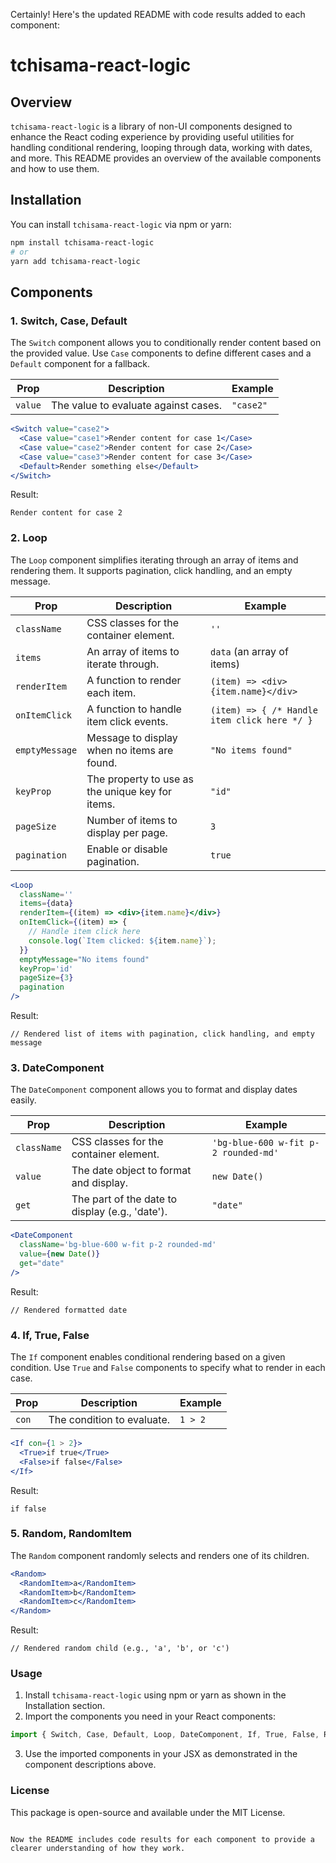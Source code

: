 Certainly! Here's the updated README with code results added to each component:


# tchisama-react-logic

## Overview

`tchisama-react-logic` is a library of non-UI components designed to enhance the React coding experience by providing useful utilities for handling conditional rendering, looping through data, working with dates, and more. This README provides an overview of the available components and how to use them.

## Installation

You can install `tchisama-react-logic` via npm or yarn:

```bash
npm install tchisama-react-logic
# or
yarn add tchisama-react-logic
```

## Components

### 1. Switch, Case, Default

The `Switch` component allows you to conditionally render content based on the provided value. Use `Case` components to define different cases and a `Default` component for a fallback.

| Prop             | Description                                      | Example                                           |
|------------------|--------------------------------------------------|---------------------------------------------------|
| `value`          | The value to evaluate against cases.             | `"case2"`                                         |

```jsx
<Switch value="case2">
  <Case value="case1">Render content for case 1</Case>
  <Case value="case2">Render content for case 2</Case>
  <Case value="case3">Render content for case 3</Case>
  <Default>Render something else</Default>
</Switch>
```

Result:
```
Render content for case 2
```

### 2. Loop

The `Loop` component simplifies iterating through an array of items and rendering them. It supports pagination, click handling, and an empty message.

| Prop             | Description                                      | Example                                           |
|------------------|--------------------------------------------------|---------------------------------------------------|
| `className`      | CSS classes for the container element.           | `''`                                              |
| `items`          | An array of items to iterate through.            | `data` (an array of items)                       |
| `renderItem`     | A function to render each item.                  | `(item) => <div>{item.name}</div>`               |
| `onItemClick`    | A function to handle item click events.          | `(item) => { /* Handle item click here */ }`     |
| `emptyMessage`   | Message to display when no items are found.      | `"No items found"`                               |
| `keyProp`        | The property to use as the unique key for items. | `"id"`                                            |
| `pageSize`       | Number of items to display per page.             | `3`                                               |
| `pagination`     | Enable or disable pagination.                   | `true`                                            |

```jsx
<Loop
  className=''
  items={data}
  renderItem={(item) => <div>{item.name}</div>}
  onItemClick={(item) => {
    // Handle item click here
    console.log(`Item clicked: ${item.name}`);
  }}
  emptyMessage="No items found"
  keyProp='id'
  pageSize={3}
  pagination
/>
```

Result:
```
// Rendered list of items with pagination, click handling, and empty message
```

### 3. DateComponent

The `DateComponent` component allows you to format and display dates easily.

| Prop             | Description                                      | Example                                           |
|------------------|--------------------------------------------------|---------------------------------------------------|
| `className`      | CSS classes for the container element.           | `'bg-blue-600 w-fit p-2 rounded-md'`             |
| `value`          | The date object to format and display.           | `new Date()`                                      |
| `get`            | The part of the date to display (e.g., 'date').  | `"date"`                                         |

```jsx
<DateComponent
  className='bg-blue-600 w-fit p-2 rounded-md' 
  value={new Date()} 
  get="date" 
/>
```

Result:
```
// Rendered formatted date
```

### 4. If, True, False

The `If` component enables conditional rendering based on a given condition. Use `True` and `False` components to specify what to render in each case.

| Prop             | Description                                      | Example                                           |
|------------------|--------------------------------------------------|---------------------------------------------------|
| `con`            | The condition to evaluate.                      | `1 > 2`                                           |

```jsx
<If con={1 > 2}>
  <True>if true</True>
  <False>if false</False>
</If>
```

Result:
```
if false
```

### 5. Random, RandomItem

The `Random` component randomly selects and renders one of its children.

```jsx
<Random>
  <RandomItem>a</RandomItem>
  <RandomItem>b</RandomItem>
  <RandomItem>c</RandomItem>
</Random>
```

Result:
```
// Rendered random child (e.g., 'a', 'b', or 'c')
```

### Usage

1. Install `tchisama-react-logic` using npm or yarn as shown in the Installation section.
2. Import the components you need in your React components:

```jsx
import { Switch, Case, Default, Loop, DateComponent, If, True, False, Random, RandomItem } from 'tchisama-react-logic';
```

3. Use the imported components in your JSX as demonstrated in the component descriptions above.

### License

This package is open-source and available under the MIT License.
```

Now the README includes code results for each component to provide a clearer understanding of how they work.
